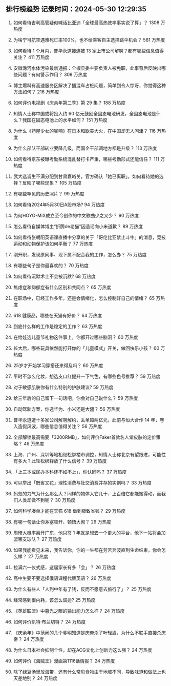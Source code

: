 
## 排行榜趋势 记录时间：2024-05-30 12:29:35
  
  1. 如何看待吉利高管疑似喊话比亚迪「全球最高热效率事实说了算」？ 1308 万热度
    
  2. 为啥宁可航空遇难死亡率100%，也不给乘客自主选择跳伞机会？ 581 万热度
    
  3. 如何看待 1 个月内，普华永道接连被 13 家上市公司解聘？都有哪些信息值得关注？ 411 万热度
    
  4. 安徽滁河水体污染最新通报：全椒县委主要负责人被免职，此事背后反映出哪些问题？有何警示作用？ 308 万热度
    
  5. 博主爆料有高速服务区解决了插混车占桩问题，简单到令人惊讶，你觉得这种方法如何？ 216 万热度
    
  6. 如何评价电视剧《庆余年第二季》第 29 集？ 188 万热度
    
  7. 知情人士称中国或将投入约 60 亿元鼓励全固态电池研发，全固态电池是什么？我国在固态电池上的水平如何？ 151 万热度
    
  8. 为什么《药屋少女的呢喃》在日本和欧美大火，在中国却无人问津？ 116 万热度
    
  9. 为什么部队干部转业要降几级，而国企干部调地方都是升级？ 113 万热度
    
  10. 如何看待京东被曝考勤系统混乱替打卡严重，哪些考勤形式还能信任？ 111 万热度
    
  11. 武大选调生不满分配到甘肃嘉峪关，官方确认「她已离职」，如何看待她的选择？反映了哪些现象？ 105 万热度
    
  12. 有哪些罕见的历史照片？ 99 万热度
    
  13. 如何看待2024年5月30日A股市场? 94 万热度
    
  14. 为何HOYO-MiX成立至今创作的中文歌曲少之又少？ 90 万热度
    
  15. 怎么看待自媒体博主“折腾de老猫”因造谣向小米道歉？ 89 万热度
    
  16. 如何看待张朝阳英语课直播中分享的关于「哥伦比亚禁止斗牛」的消息，竞技运动和动物保护该如何平衡？ 77 万热度
    
  17. 刚升职，发现原同事、现下属不配合我的工作，怎么办？ 75 万热度
    
  18. 有哪些句子是你最喜欢的？ 70 万热度
    
  19. 如何看待沉默术士不会被沉默? 68 万热度
    
  20. 焦虑症和抑郁症有什么区别和共同点？ 65 万热度
    
  21. 在职场中，已经工作多年，还是会情绪化，怎么控制好自己的情绪？ 65 万热度
    
  22. 618 健康品，哪些在天猫有好价？ 64 万热度
    
  23. 到底什么样的工作是稳定的工作？ 63 万热度
    
  24. 在给娃选儿童节礼物这件事上，你都开过哪些脑洞？ 60 万热度
    
  25. 长大后，哪些玩具依然能打开你的「儿童模式」开关，做回快乐小孩？ 60 万热度
    
  26. 25岁才开始学习穿搭还来得及吗？ 60 万热度
    
  27. 平时不怎么化妆，想选支口红提升一下气色，有哪些色号推荐？ 59 万热度
    
  28. 对于敏感肌肤你有什么特别的护肤建议? 59 万热度
    
  29. 给三年后的自己留下一句话吧，你会对自己说什么？ 59 万热度
    
  30. 自动驾驶方案，你选华为、小米还是大疆？ 56 万热度
    
  31. 普华永道遭十多家公司解聘解约，丢单超两亿元，此前与恒大合作 14 年，卷入造假风波，哪些信息值得关注？ 56 万热度
    
  32. 全部解锁最高需要「3200RMB」，如何评价Faker首款名人堂皮肤的定价策略？ 46 万热度
    
  33. 上海、广州、深圳等地相继松绑楼市调控，知情人士称北京有望跟进，可能性有多大？此轮松绑释放了什么信号？ 39 万热度
    
  34. 「上三本或民办本科还不如不上」，你认同吗？ 37 万热度
    
  35. 可以举出「既省又花」理性消费与社交消费并存的实例吗？ 33 万热度
    
  36. 蚂蚁的力气为什么那么大？同样的物体大它几十、上百倍它都能搬得动，而我们人类却做不到呢？ 30 万热度
    
  37. 如何科学凑单才能在天猫 618 做到极致省钱？ 29 万热度
    
  38. 有哪一句话让你茅塞顿开、顿悟大彻？ 29 万热度
    
  39. 周琦大概率离开广东，他只签 1 年就是想去一个更大的平台，他下一站将会加盟哪支球队？ 27 万热度
    
  40. 如果我能看见未来，我告诉你，你的一生都在劳苦奔波直到生命结束，你会怎么样？ 27 万热度
    
  41. 拉满六一仪式感，这届家长有多「会」？ 26 万热度
    
  42. 高中生要不要选择俄语课程代替英语？ 26 万热度
    
  43. 为什么有些人「人到中年有了钱，反而不愿意去旅行了」？ 25 万热度
    
  44. 经常感到很内耗，该怎么调适? 25 万热度
    
  45. 《英雄联盟》中暮光之眼的输出能力怎么样？ 24 万热度
    
  46. 如何评价凯特·布兰切特？ 24 万热度
    
  47. 《庆余年》中范闲的几个爹明知道是庆帝杀了叶轻眉，为什么不联手直接杀庆帝？ 24 万热度
    
  48. 为什么日本社会抑制个性，却在ACG文化上创新力这么强？ 24 万热度
    
  49. 如何评价《海贼王》漫画第1116话情报？ 24 万热度
    
  50. 除了绿豆汤里放海带，还有什么常见食物由于地域不同，导致味道和做法上也天差地别？ 24 万热度
    